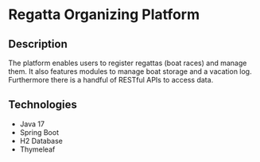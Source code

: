 # Regatta Organizing Platform
## Description
The platform enables users to register regattas (boat races) and manage them. It also features modules to manage boat storage and a vacation log. Furthermore there is a handful of RESTful APIs to access data.
## Technologies
- Java 17
- Spring Boot
- H2 Database
- Thymeleaf